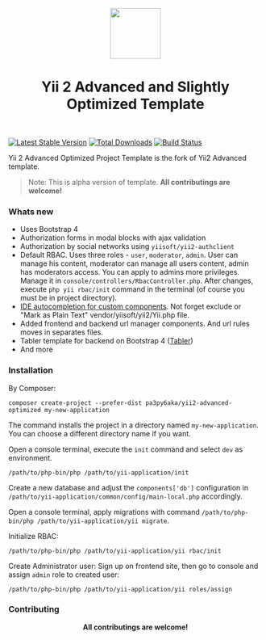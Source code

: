 <p align="center">
    <a href="https://github.com/yiisoft" target="_blank">
        <img src="https://avatars0.githubusercontent.com/u/993323" height="100px">
    </a>
    <h1 align="center">Yii 2 Advanced and Slightly Optimized Template</h1>
    <br>
</p>

[![Latest Stable Version](https://img.shields.io/packagist/v/pa3py6aka/yii2-advanced-optimized.svg)](https://packagist.org/packages/pa3py6aka/yii2-advanced-optimized)
[![Total Downloads](https://img.shields.io/packagist/dt/pa3py6aka/yii2-advanced-optimized.svg)](https://packagist.org/packages/pa3py6aka/yii2-advanced-optimized)
[![Build Status](https://travis-ci.org/pa3py6aka/yii2-advanced-optimized.svg?branch=master)](https://travis-ci.org/pa3py6aka/yii2-advanced-optimized)

Yii 2 Advanced Optimized Project Template is the fork of Yii2 Advanced template.

> Note: This is alpha version of template. <b>All contributings are welcome!</b>

<h3>Whats new</h3>

 - Uses Bootstrap 4
 - Authorization forms in modal blocks with ajax validation
 - Authorization by social networks using `yiisoft/yii2-authclient`
 - Default RBAC. Uses three roles - `user`, `moderator`, `admin`. 
   User can manage his content, moderator can manage all users content, admin has moderators access.
   You can apply to admins more privileges. Manage it in `console/controllers/RbacController.php`.
   After changes, execute `php yii rbac/init` command in the terminal (of course you must be in project directory).
 - [IDE autocompletion for custom components](https://github.com/samdark/yii2-cookbook/blob/master/book/ide-autocompletion.md#ide-autocompletion-for-custom-components). 
   Not forget exclude or "Mark as Plain Text" vendor/yiisoft/yii2/Yii.php file.
 - Added frontend and backend url manager components. And url rules moves in separates files.
 - Tabler template for backend on Bootstrap 4 ([Tabler](https://github.com/tabler/tabler))
 - And more

<h3>Installation</h3>
By Composer:

    composer create-project --prefer-dist pa3py6aka/yii2-advanced-optimized my-new-application

The command installs the project in a directory named `my-new-application`. You can choose a different
directory name if you want.

Open a console terminal, execute the `init` command and select `dev` as environment.

   ```
   /path/to/php-bin/php /path/to/yii-application/init
   ```

Create a new database and adjust the `components['db']` configuration in `/path/to/yii-application/common/config/main-local.php` accordingly.

Open a console terminal, apply migrations with command `/path/to/php-bin/php /path/to/yii-application/yii migrate`.

Initialize RBAC:
   ```
   /path/to/php-bin/php /path/to/yii-application/yii rbac/init
   ```
Create Administrator user:
   Sign up on frontend site, then go to console and assign `admin` role to created user:
   ```
   /path/to/php-bin/php /path/to/yii-application/yii roles/assign
   ```
<h3>Contributing</h3>   
<div align="center"><b>All contributings are welcome!</b></div>